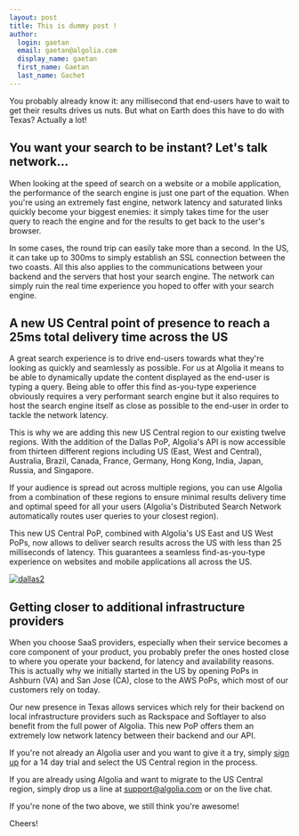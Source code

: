 ```yaml
---
layout: post
title: This is dummy post !
author:
  login: gaetan
  email: gaetan@algolia.com
  display_name: gaetan
  first_name: Gaetan
  last_name: Gachet
---
```


You probably already know it: any millisecond that end-users have to wait to
get their results drives us nuts. But what on Earth does this have to do with
Texas? Actually a lot!

## You want your search to be instant? Let's talk network...

When looking at the speed of search on a website or a mobile application, the
performance of the search engine is just one part of the equation. When you're
using an extremely fast engine, network latency and saturated links quickly
become your biggest enemies: it simply takes time for the user query to reach
the engine and for the results to get back to the user's browser.

In some cases, the round trip can easily take more than a second. In the US, it
can take up to 300ms to simply establish an SSL connection between the two
coasts.  All this also applies to the communications between your backend and
the servers that host your search engine. The network can simply ruin the real
time experience you hoped to offer with your search engine.

## A new US Central point of presence to reach a 25ms total delivery time across the US

A great search experience is to drive end-users towards what they're looking
as quickly and seamlessly as possible. For us at Algolia it means to be able
to dynamically update the content displayed as the end-user is typing a query.
Being able to offer this find as-you-type experience obviously requires a very
performant search engine but it also requires to host the search engine itself
as close as possible to the end-user in order to tackle the network latency.

This is why we are adding this new US Central region to our existing twelve
regions. With the addition of the Dallas PoP, Algolia's API is now accessible
from thirteen different regions including US (East, West and Central),
Australia, Brazil, Canada, France, Germany, Hong Kong, India, Japan, Russia,
and Singapore.

If your audience is spread out across multiple regions, you can use Algolia
from a combination of these regions to ensure minimal results delivery time
and optimal speed for all your users (Algolia's Distributed Search Network
automatically routes user queries to your closest region).

This new US Central PoP, combined with Algolia's US East and US West PoPs, now
allows to deliver search results across the US with less than 25 milliseconds of
latency. This guarantees a seamless find-as-you-type experience on websites and
mobile applications all across the US.

[![dallas2][1]](https://blog.algolia.com/wp-content/uploads/2015/07/dallas2.jpg)

## Getting closer to additional infrastructure providers

When you choose SaaS providers, especially when their service becomes a core
component of your product, you probably prefer the ones hosted close to where
you operate your backend, for latency and availability reasons. This is
actually why we initially started in the US by opening PoPs in Ashburn (VA)
and San Jose (CA), close to the AWS PoPs, which most of our customers rely on
today.

Our new presence in Texas allows services which rely for their backend on
local infrastructure providers such as Rackspace and Softlayer to also benefit
from the full power of Algolia. This new PoP offers them an extremely low
network latency between their backend and our API.

If you're not already an Algolia user and you want to give it a try, simply
[sign up][2] for a 14 day trial and select
the US Central region in the process.

If you are already using Algolia and want to migrate to the US Central region,
simply drop us a line at [support@algolia.com][3] or
on the live chat.

If you're none of the two above, we still think you're awesome!

Cheers!


[1]: /algoliasearch-jekyll-hyde/assets/dallas2.jpg
[2]: https://www.algolia.com/users/sign_up
[3]: mailto:support@algolia.com
